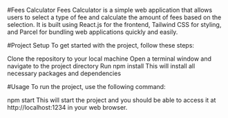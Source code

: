 #Fees Calculator
Fees Calculator is a simple web application that allows users to select a type of fee and calculate the amount of fees based on the selection. It is built using React.js for the frontend, Tailwind CSS for styling, and Parcel for bundling web applications quickly and easily.

#Project Setup
To get started with the project, follow these steps:

Clone the repository to your local machine
Open a terminal window and navigate to the project directory
Run npm install 
This will install all necessary packages and dependencies

#Usage
To run the project, use the following command:

npm start
This will start the project and you should be able to access it at http://localhost:1234 in your web browser.

